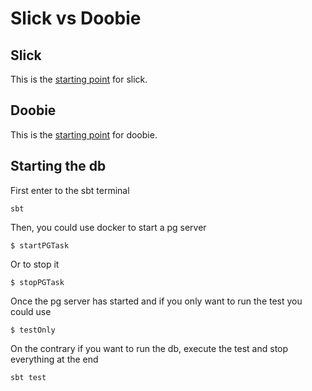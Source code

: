 Slick vs Doobie
==========

[license-badge]: https://img.shields.io/badge/License-Apache%202.0-blue.svg?style=flat-square
[license-url]: LICENSE


## Slick
This is the [starting point](https://github.com/fagossa/xke-slick_doobie/tree/master/src/main/scala/com/xebia/slick) for slick.

## Doobie
This is the [starting point](https://github.com/fagossa/xke-slick_doobie/tree/master/src/main/scala/com/xebia/doobie) for doobie.

## Starting the db
First enter to the sbt terminal
```
sbt
```

Then, you could use docker to start a pg server
```
$ startPGTask 
```
Or to stop it

```
$ stopPGTask 
```

Once the pg server has started and if you only want to run the test you could use

```
$ testOnly
```

On the contrary if you want to run the db, execute the test and stop everything at the end

```
sbt test
```

